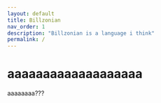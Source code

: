 ```yaml
---
layout: default
title: Billzonian
nav_order: 1
description: "Billzonian is a language i think"
permalink: /
---
```


# aaaaaaaaaaaaaaaaaaa
aaaaaaaa???